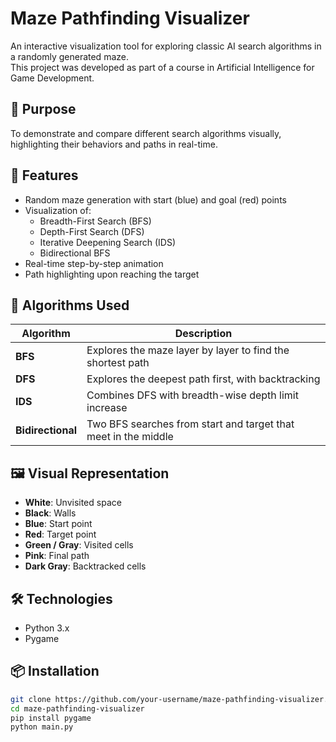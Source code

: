 # Maze Pathfinding Visualizer

An interactive visualization tool for exploring classic AI search algorithms in a randomly generated maze.  
This project was developed as part of a course in Artificial Intelligence for Game Development.

## 🎯 Purpose

To demonstrate and compare different search algorithms visually, highlighting their behaviors and paths in real-time.

## 🚀 Features

- Random maze generation with start (blue) and goal (red) points
- Visualization of:
  - Breadth-First Search (BFS)
  - Depth-First Search (DFS)
  - Iterative Deepening Search (IDS)
  - Bidirectional BFS
- Real-time step-by-step animation
- Path highlighting upon reaching the target

## 🧠 Algorithms Used

| Algorithm         | Description                                                                 |
|------------------|-----------------------------------------------------------------------------|
| **BFS**          | Explores the maze layer by layer to find the shortest path                 |
| **DFS**          | Explores the deepest path first, with backtracking                         |
| **IDS**          | Combines DFS with breadth-wise depth limit increase                        |
| **Bidirectional**| Two BFS searches from start and target that meet in the middle             |

## 🖼️ Visual Representation

- **White**: Unvisited space
- **Black**: Walls
- **Blue**: Start point
- **Red**: Target point
- **Green / Gray**: Visited cells
- **Pink**: Final path
- **Dark Gray**: Backtracked cells

## 🛠 Technologies

- Python 3.x
- Pygame

## 📦 Installation

```bash
git clone https://github.com/your-username/maze-pathfinding-visualizer.git
cd maze-pathfinding-visualizer
pip install pygame
python main.py
